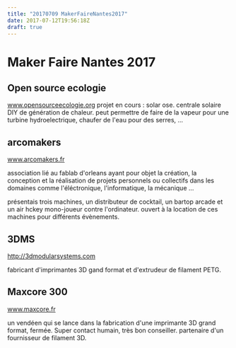 ```yaml
---
title: "20170709 MakerFaireNantes2017"
date: 2017-07-12T19:56:18Z
draft: true
---
```


# Maker Faire Nantes 2017

## Open source ecologie

www.opensourceecologie.org
projet en cours : solar ose. centrale solaire DIY de génération de chaleur. peut permettre de faire de la vapeur pour une turbine hydroelectrique, chaufer de l'eau pour des serres, ...


## arcomakers

www.arcomakers.fr

association lié au fablab d'orleans ayant pour objet la création, la conception et la réalisation de projets personnels ou collectifs dans les domaines comme l'éléctronique, l'informatique, la mécanique ...

présentais trois machines, un distributeur de cocktail, un bartop arcade et un air hckey mono-joueur contre l'ordinateur.
ouvert à la location de ces machines pour différents évènements.

## 3DMS

http://3dmodularsystems.com

fabricant d'imprimantes 3D gand format et d'extrudeur de filament PETG.

## Maxcore 300

www.maxcore.fr

un vendéen qui se lance dans la fabrication d'une imprimante 3D grand format, fermée.
Super contact humain, très bon conseiller. partenaire d'un fournisseur de filament 3D.


